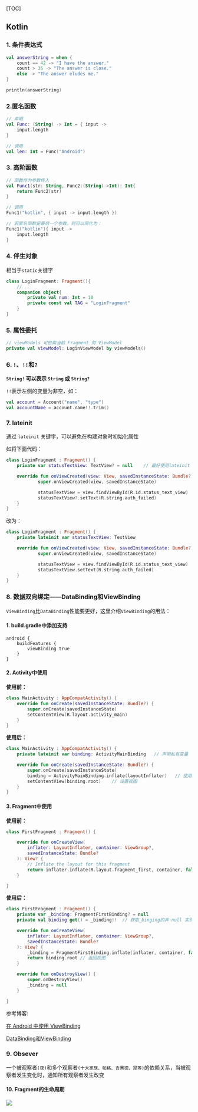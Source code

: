 [TOC]

## Kotlin

### 1. 条件表达式

```kotlin
val answerString = when {
    count == 42 -> "I have the answer."
    count > 35 -> "The answer is close."
    else -> "The answer eludes me."
}

println(answerString)
```



### 2.匿名函数

```kotlin
// 声明
val Func: (String) -> Int = { input ->
    input.length
}

// 调用
val len: Int = Func("Android")
```



### 3. 高阶函数

```kotlin
// 函数作为参数传入
val Func1(str: String, Func2:(String)->Int): Int{
    return Func2(str)
}

// 调用
Func1("kotlin", { input -> input.length })

// 若匿名函数是最后一个参数，则可以简化为：
Func1("kotlin"){ input -> 
	input.length
}
```



### 4. 伴生对象

相当于`static`关键字

```kotlin
class LoginFragment: Fragment(){
    // ...
    companion object{
        private val num: Int = 10
        private const val TAG = "LoginFragment"
    }
}
```



### 5. 属性委托

```kotlin
// viewModels 可检索当前 Fragment 的 ViewModel
private val viewModel: LoginViewModel by viewModels()
```



### 6. `!`、`!!`和`?`

**`String!` 可以表示 `String` 或 `String?`**

`!!`表示左侧的变量为非空，如：

```kotlin
val account = Account("name", "type")
val accountName = account.name!!.trim()
```



### 7. lateinit

通过 `lateinit` 关键字，可以避免在构建对象时初始化属性

如将下面代码：

```kotlin
class LoginFragment : Fragment() {
    private var statusTextView: TextView? = null	// 最好使用lateinit

    override fun onViewCreated(view: View, savedInstanceState: Bundle?) {
            super.onViewCreated(view, savedInstanceState)

            statusTextView = view.findViewById(R.id.status_text_view)
            statusTextView?.setText(R.string.auth_failed)
    }
}
```

改为：

```kotlin
class LoginFragment : Fragment() {
    private lateinit var statusTextView: TextView

    override fun onViewCreated(view: View, savedInstanceState: Bundle?) {
            super.onViewCreated(view, savedInstanceState)

            statusTextView = view.findViewById(R.id.status_text_view)
            statusTextView.setText(R.string.auth_failed)
    }
}
```



### 8. 数据双向绑定——DataBinding和ViewBinding

`ViewBinding`比`DataBinding`性能要更好，这里介绍`ViewBinding`的用法：

#### 1. build.gradle中添加支持

```
android {
    buildFeatures {
        viewBinding true
    }
}
```

#### 2. Activity中使用

**使用前：**

```kotlin
class MainActivity : AppCompatActivity() {
    override fun onCreate(savedInstanceState: Bundle?) {
        super.onCreate(savedInstanceState)
        setContentView(R.layout.activity_main)
    }
}
```

**使用后：**

```kotlin
class MainActivity : AppCompatActivity() {
    private lateinit var binding: ActivityMainBinding	// 声明私有变量

    override fun onCreate(savedInstanceState: Bundle?) {
        super.onCreate(savedInstanceState)
        binding = ActivityMainBinding.inflate(layoutInflater)	// 使用inflate()获取实例
        setContentView(binding.root)	// 设置视图
    }
}
```



#### 3. Fragment中使用

**使用前：**

```kotlin
class FirstFragment : Fragment() {

    override fun onCreateView(
        inflater: LayoutInflater, container: ViewGroup?,
        savedInstanceState: Bundle?
    ): View? {
        // Inflate the layout for this fragment
        return inflater.inflate(R.layout.fragment_first, container, false)
    }

}
```

**使用后：**

```kotlin
class FirstFragment : Fragment() {
    private var _binding: FragmentFirstBinding? = null
    private val binding get() = _binding!!	// 获取_binging的非 null 实例

    override fun onCreateView(
        inflater: LayoutInflater, container: ViewGroup?,
        savedInstanceState: Bundle?
    ): View? {
        _binding = FragmentFirstBinding.inflate(inflater, container, false)
        return binding.root	// 返回视图
    }

    override fun onDestroyView() {
        super.onDestroyView()
        _binding = null
    }

}
```



参考博客:

[在 Android 中使用 ViewBinding](https://dev.to/theimpulson/working-with-view-binding-in-android-using-kotlin-27gn)

[DataBinding和ViewBinding](https://zhuanlan.zhihu.com/p/342447545)





### 9. Obsever

一个被观察者`(夜)`和多个观察者`(十大家族、帕格、吉黑德、昆等)`的依赖关系，当被观察者发生变化时，通知所有观察者发生改变



#### 10. Fragment的生命周期

![](./img/fragment_lifecycle.png)